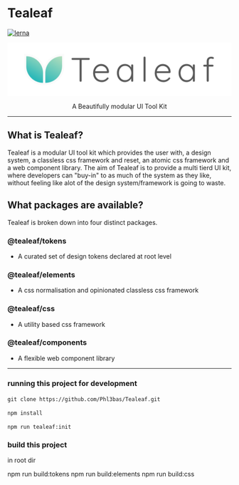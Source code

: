 # Tealeaf

[![lerna](https://img.shields.io/badge/maintained%20with-lerna-cc00ff.svg)](https://lerna.js.org/)

<img align="center" src="https://github.com/Phl3bas/Tealeaf/blob/main/assets/tealeaf-primary.svg" alt="tealeaf logo"/>

<p align="center">A Beautifully modular UI Tool Kit</p>

---

## What is Tealeaf?

Tealeaf is a modular UI tool kit which provides the user with, a design system, a classless css framework and reset, an atomic css framework and a web component library. The aim of Tealeaf is to provide a multi tierd UI kit, where developers can "buy-in" to as much of the system as they like, without feeling like alot of the design system/framework is going to waste.

## What packages are available?

Tealeaf is broken down into four distinct packages.

### @tealeaf/tokens

- A curated set of design tokens declared at root level

### @tealeaf/elements

- A css normalisation and opinionated classless css framework

### @tealeaf/css

- A utility based css framework

### @tealeaf/components

- A flexible web component library

---

### running this project for development

`git clone https://github.com/Phl3bas/Tealeaf.git`

`npm install`

`npm run tealeaf:init`

### build this project

in root dir

npm run build:tokens
npm run build:elements
npm run build:css
